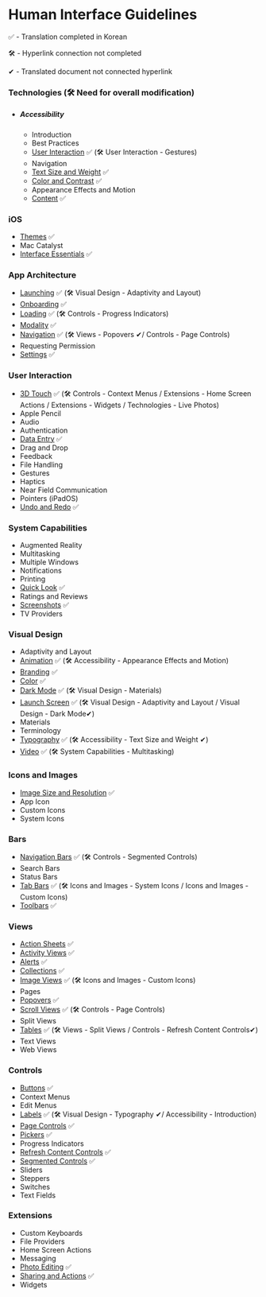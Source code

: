 # Human Interface Guidelines
✅ - Translation completed in Korean

🛠 - Hyperlink connection not completed

✔︎ - Translated document not connected hyperlink 

### Technologies (🛠 Need for overall modification)

- ##### Accessibility

  - Introduction
  - Best Practices
  - [User Interaction](https://github.com/jum0/Human-Interface-Guidelines/tree/master/Technologies/Accessibility/User%20Interaction)    ✅ (🛠 User Interaction - Gestures) 
  - Navigation
  - [Text Size and Weight](https://github.com/jum0/Human-Interface-Guidelines/tree/master/Technologies/Accessibility/Text%20Size%20and%20Weight)    ✅
  - [Color and Contrast](https://github.com/jum0/Human-Interface-Guidelines/tree/master/Technologies/Accessibility/Color%20and%20Contrast)    ✅
  - Appearance Effects and Motion
  - [Content](https://github.com/jum0/Human-Interface-Guidelines/tree/master/Technologies/Accessibility/Content)    ✅



### iOS

- [Themes](https://github.com/jum0/Human-Interface-Guidelines/tree/master/iOS/Themes)    ✅
- Mac Catalyst
- [Interface Essentials](https://github.com/jum0/Human-Interface-Guidelines/tree/master/iOS/Interface%20Essentials)    ✅



### App Architecture

- [Launching](https://github.com/jum0/Human-Interface-Guidelines/tree/master/App%20Architecture/Launching)    ✅ (🛠 Visual Design - Adaptivity and Layout) 
- [Onboarding](https://github.com/jum0/Human-Interface-Guidelines/tree/master/App%20Architecture/Onboarding)    ✅
- [Loading](https://github.com/jum0/Human-Interface-Guidelines/tree/master/App%20Architecture/Loading)    ✅ (🛠 Controls - Progress Indicators)
- [Modality](https://github.com/jum0/Human-Interface-Guidelines/tree/master/App%20Architecture/Modality)    ✅
- [Navigation](https://github.com/jum0/Human-Interface-Guidelines/tree/master/App%20Architecture/Navigation)    ✅ (🛠 Views - Popovers ✔︎/ Controls - Page Controls)
- Requesting Permission
- [Settings](https://github.com/jum0/Human-Interface-Guidelines/tree/master/App%20Architecture/Settings)    ✅



### User Interaction

- [3D Touch](https://github.com/jum0/Human-Interface-Guidelines/tree/master/User%20Interaction/3D%20Touch)    ✅ (🛠 Controls - Context Menus / Extensions - Home Screen Actions / Extensions - Widgets / Technologies - Live Photos)
- Apple Pencil
- Audio
- Authentication
- [Data Entry](https://github.com/jum0/Human-Interface-Guidelines/tree/master/User%20Interaction/Data%20Entry)    ✅
- Drag and Drop
- Feedback
- File Handling
- Gestures
- Haptics
- Near Field Communication
- Pointers (iPadOS)
- [Undo and Redo](https://github.com/jum0/Human-Interface-Guidelines/tree/master/User%20Interaction/Undo%20and%20Redo)    ✅



### System Capabilities

- Augmented Reality
- Multitasking
- Multiple Windows
- Notifications
- Printing
- [Quick Look](https://github.com/jum0/Human-Interface-Guidelines/tree/master/System%20Capabilities/Quick%20Look)    ✅
- Ratings and Reviews
- [Screenshots](https://github.com/jum0/Human-Interface-Guidelines/tree/master/System%20Capabilities/Screenshots)    ✅
- TV Providers



### Visual Design

- Adaptivity and Layout
- [Animation](https://github.com/jum0/Human-Interface-Guidelines/tree/master/Visual%20Design/Animation)    ✅ (🛠 Accessibility - Appearance Effects and Motion)
- [Branding](https://github.com/jum0/Human-Interface-Guidelines/tree/master/Visual%20Design/Branding)    ✅
- [Color](https://github.com/jum0/Human-Interface-Guidelines/tree/master/Visual%20Design/Color)    ✅
- [Dark Mode](https://github.com/jum0/Human-Interface-Guidelines/tree/master/Visual%20Design/Dark%20Mode)    ✅ (🛠 Visual Design - Materials)
- [Launch Screen](https://github.com/jum0/Human-Interface-Guidelines/tree/master/Visual%20Design/Launch%20Screen)    ✅ (🛠 Visual Design - Adaptivity and Layout / Visual Design - Dark Mode✔︎)
- Materials
- Terminology
- [Typography](https://github.com/jum0/Human-Interface-Guidelines/tree/master/Visual%20Design/Typography) ✅ (🛠 Accessibility - Text Size and Weight ✔︎)
- [Video](https://github.com/jum0/Human-Interface-Guidelines/tree/master/Visual%20Design/Video)    ✅ (🛠 System Capabilities - Multitasking)



### Icons and Images

- [Image Size and Resolution](https://github.com/jum0/Human-Interface-Guidelines/tree/master/Icons%20and%20Images/Image%20Size%20and%20Resolution)    ✅
- App Icon
- Custom Icons
- System Icons



### Bars

- [Navigation Bars](https://github.com/jum0/Human-Interface-Guidelines/tree/master/Bars/Navigation%20Bars)    ✅ (🛠 Controls - Segmented Controls)
- Search Bars
- Status Bars
- [Tab Bars](https://github.com/jum0/Human-Interface-Guidelines/tree/master/Bars/Tab%20Bars)    ✅ (🛠 Icons and Images - System Icons / Icons and Images - Custom Icons)
- [Toolbars](https://github.com/jum0/Human-Interface-Guidelines/tree/master/Bars/Toolbars)    ✅



### Views

- [Action Sheets](https://github.com/jum0/Human-Interface-Guidelines/tree/master/Views/Action%20Sheets)    ✅ 
- [Activity Views](https://github.com/jum0/Human-Interface-Guidelines/tree/master/Views/Activity%20Views)    ✅
- [Alerts](https://github.com/jum0/Human-Interface-Guidelines/tree/master/Views/Alerts)    ✅
- [Collections](https://github.com/jum0/Human-Interface-Guidelines/tree/master/Views/Collections)    ✅
- [Image Views](https://github.com/jum0/Human-Interface-Guidelines/tree/master/Views/Image%20Views)    ✅ (🛠 Icons and Images - Custom Icons)
- Pages
- [Popovers](https://github.com/jum0/Human-Interface-Guidelines/tree/master/Views/Popovers)    ✅
- [Scroll Views](https://github.com/jum0/Human-Interface-Guidelines/tree/master/Views/Scroll%20Views)    ✅ (🛠 Controls - Page Controls)
- Split Views
- [Tables](https://github.com/jum0/Human-Interface-Guidelines/tree/master/Views/Tables)    ✅ (🛠 Views - Split Views / Controls - Refresh Content Controls✔︎)
- Text Views
- Web Views



### Controls

- [Buttons](https://github.com/jum0/Human-Interface-Guidelines/tree/master/Controls/Buttons)    ✅
- Context Menus
- Edit Menus
- [Labels](https://github.com/jum0/Human-Interface-Guidelines/tree/master/Controls/Labels)    ✅ (🛠 Visual Design - Typography ✔︎/ Accessibility - Introduction)
- [Page Controls](https://github.com/jum0/Human-Interface-Guidelines/tree/master/Controls/Page%20Controls)    ✅
- [Pickers](https://github.com/jum0/Human-Interface-Guidelines/tree/master/Controls/Pickers)    ✅
- Progress Indicators
- [Refresh Content Controls](https://github.com/jum0/Human-Interface-Guidelines/tree/master/Controls/Refresh%20Content%20Controls)    ✅
- [Segmented Controls](https://github.com/jum0/Human-Interface-Guidelines/tree/master/Controls/Segmented%20Controls)    ✅
- Sliders
- Steppers
- Switches
- Text Fields



### Extensions

- Custom Keyboards
- File Providers
- Home Screen Actions
- Messaging
- [Photo Editing](https://github.com/jum0/Human-Interface-Guidelines/tree/master/Extensions/Photo%20Editing)    ✅ 
- [Sharing and Actions](https://github.com/jum0/Human-Interface-Guidelines/tree/master/Extensions/Sharing%20and%20Actions)    ✅
- Widgets
